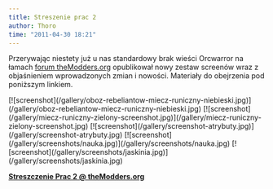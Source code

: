 ```yaml
---
title: Streszenie prac 2
author: Thoro
time: "2011-04-30 18:21"
---
```

Przerywając niestety już u nas standardowy brak wieści Orcwarror na łamach [forum theModders.org](https://themodders.org/index.php?topic=14112.0) opublikował nowy zestaw screenów wraz z objaśnieniem wprowadzonych zmian i nowości. Materiały do obejrzenia pod poniższym linkiem.

<div class="gallery" markdown="1">
[![screenshot](/gallery/oboz-rebeliantow-miecz-runiczny-niebieski.jpg)](/gallery/oboz-rebeliantow-miecz-runiczny-niebieski.jpg)
[![screenshot](/gallery/miecz-runiczny-zielony-screenshot.jpg)](/gallery/miecz-runiczny-zielony-screenshot.jpg)
[![screenshot](/gallery/screenshot-atrybuty.jpg)](/gallery/screenshot-atrybuty.jpg)
[![screenshot](/gallery/screenshots/nauka.jpg)](/gallery/screenshots/nauka.jpg)
[![screenshot](/gallery/screenshots/jaskinia.jpg)](/gallery/screenshots/jaskinia.jpg)
</div>


**[Streszczenie Prac 2 @ theModders.org](https://themodders.org/index.php?topic=14112.0)**